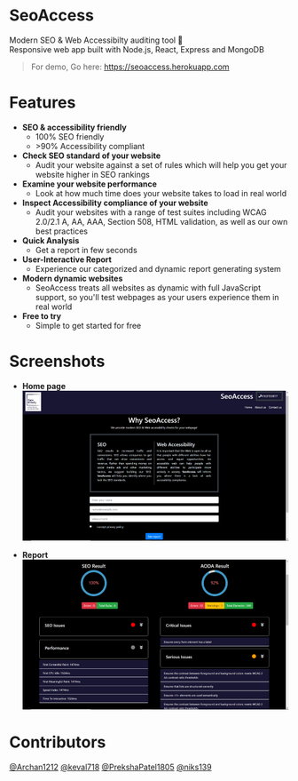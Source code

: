 SeoAccess
==========
Modern SEO & Web Accessibilty auditing tool :muscle:
<br>
Responsive web app built with Node.js, React, Express and MongoDB
<br>
> For demo, Go here: https://seoaccess.herokuapp.com

Features
===========
- **SEO & accessibility friendly**
    - 100% SEO friendly
    - \>90% Accessibility compliant
- **Check SEO standard of your website**
    - Audit your website against a set of rules which will help you get your website higher in SEO rankings
- **Examine your website performance**
    - Look at how much time does your website takes to load in real world
- **Inspect Accessibility compliance of your website**
    - Audit your websites with a range of test suites including WCAG 2.0/2.1 A, AA, AAA, Section 508, HTML validation, as well as our own best practices
- **Quick Analysis**
    - Get a report in few seconds
- **User-Interactive Report**
    - Experience our categorized and dynamic report generating system
- **Modern dynamic websites**
    - SeoAccess treats all websites as dynamic with full JavaScript support, so you'll test webpages as your users experience them in real world
- **Free to try**
    - Simple to get started for free

Screenshots
==========
- **Home page**
![Image 1](https://github.com/archanshahh/CapstoneProject/blob/master/screenshots/Homepage.png) 

- **Report**
![Image 2](https://github.com/archanshahh/CapstoneProject/blob/master/screenshots/Report-page.png)

Contributors
=========
[@Archan1212]( https://github.com/Archan1212 )
[@keval718]( https://github.com/keval718 )
[@PrekshaPatel1805]( https://github.com/PrekshaPatel1805 )
[@niks139]( https://github.com/niks139 )
